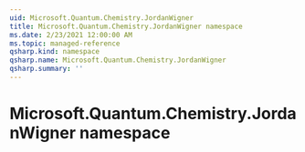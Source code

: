 ```yaml
---
uid: Microsoft.Quantum.Chemistry.JordanWigner
title: Microsoft.Quantum.Chemistry.JordanWigner namespace
ms.date: 2/23/2021 12:00:00 AM
ms.topic: managed-reference
qsharp.kind: namespace
qsharp.name: Microsoft.Quantum.Chemistry.JordanWigner
qsharp.summary: ''
---
```


# Microsoft.Quantum.Chemistry.JordanWigner namespace



